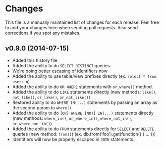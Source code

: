 # Changes

This file is a manually maintained list of changes for each release. Feel free
to add your changes here when sending pull requests. Also send corrections if
you spot any mistakes.

## v0.9.0 (2014-07-15)

* Added this history file
* Added the ability to do `SELECT DISTINCT` queries
* We're doing better escaping of identifiers now
* Added the ability to use table/view prefixes directly (ex. `select * from users u`)
* Added the ability to do `OR WHERE` statements with `or_where()` method.
* Added the ability to do `LIKE` statements directly (new methods: `like()`, `not_like()`, `or_like()`, `or_not_like()`)
* Restored ability to do `WHERE IN(...)` statements by passing an array as the second param to `where()`
* Added the ability to do `[OR] WHERE [NOT] IN(...)` statements directly (new methods: `where_in()`, `or_where_in()`, `where_not_in()`, `or_where_not_in()`)
* Added the ability to do `FROM` statements directly for `SELECT` and `DELETE` queries (new method: `from()`) (ex. db.from('foo').get(function() { ... }))
* Identifiers will now be properly escaped in `JOIN` statements.